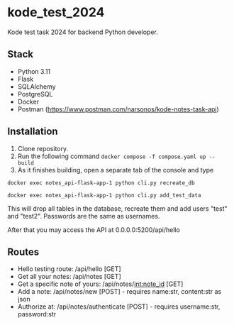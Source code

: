 # kode_test_2024
Kode test task 2024 for backend Python developer.  

## Stack
- Python 3.11
- Flask
- SQLAlchemy
- PostgreSQL
- Docker
- Postman (https://www.postman.com/narsonos/kode-notes-task-api)

## Installation
1) Clone repository.
2) Run the following command
```docker compose -f compose.yaml up --build```
3) As it finishes building, open a separate tab of the console and type
```
docker exec notes_api-flask-app-1 python cli.py recreate_db
```
```
docker exec notes_api-flask-app-1 python cli.py add_test_data
```
This will drop all tables in the database, recreate them and add users "test" and "test2". Passwords are the same as usernames.

After that you may access the API at 0.0.0.0:5200/api/hello

## Routes
- Hello testing route: /api/hello [GET]
- Get all your notes: /api/notes [GET]
- Get a specific note of yours: /api/notes/<int:note_id> [GET]
- Add a note: /api/notes/new [POST] - requires name:str, content:str as json
- Authorize at: /api/notes/authenticate [POST] - requires username:str, password:str

